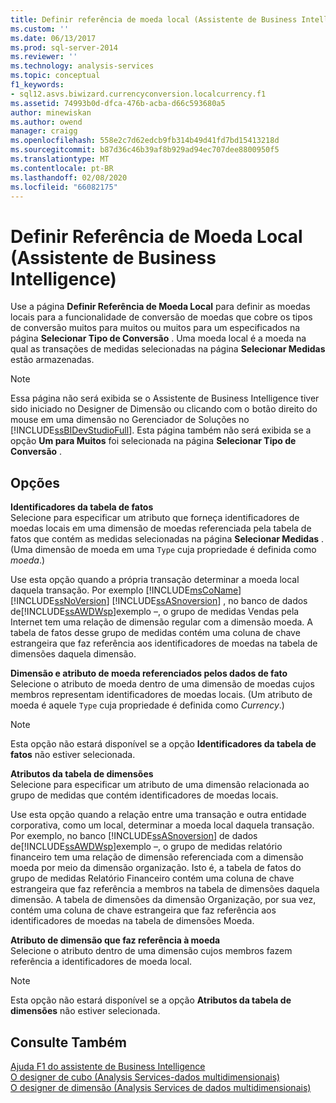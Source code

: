 ```yaml
---
title: Definir referência de moeda local (Assistente de Business Intelligence) | Microsoft Docs
ms.custom: ''
ms.date: 06/13/2017
ms.prod: sql-server-2014
ms.reviewer: ''
ms.technology: analysis-services
ms.topic: conceptual
f1_keywords:
- sql12.asvs.biwizard.currencyconversion.localcurrency.f1
ms.assetid: 74993b0d-dfca-476b-acba-d66c593680a5
author: minewiskan
ms.author: owend
manager: craigg
ms.openlocfilehash: 558e2c7d62edcb9fb314b49d41fd7bd15413218d
ms.sourcegitcommit: b87d36c46b39af8b929ad94ec707dee8800950f5
ms.translationtype: MT
ms.contentlocale: pt-BR
ms.lasthandoff: 02/08/2020
ms.locfileid: "66082175"
---
```

# <a name="define-local-currency-reference-business-intelligence-wizard"></a>Definir Referência de Moeda Local (Assistente de Business Intelligence)
  Use a página **Definir Referência de Moeda Local** para definir as moedas locais para a funcionalidade de conversão de moedas que cobre os tipos de conversão muitos para muitos ou muitos para um especificados na página **Selecionar Tipo de Conversão** . Uma moeda local é a moeda na qual as transações de medidas selecionadas na página **Selecionar Medidas** estão armazenadas.  
  
> [!NOTE]  
>  Essa página não será exibida se o Assistente de Business Intelligence tiver sido iniciado no Designer de Dimensão ou clicando com o botão direito do mouse em uma dimensão no Gerenciador de Soluções no [!INCLUDE[ssBIDevStudioFull](../includes/ssbidevstudiofull-md.md)]. Esta página também não será exibida se a opção **Um para Muitos** foi selecionada na página **Selecionar Tipo de Conversão** .  
  
## <a name="options"></a>Opções  
 **Identificadores da tabela de fatos**  
 Selecione para especificar um atributo que forneça identificadores de moedas locais em uma dimensão de moedas referenciada pela tabela de fatos que contém as medidas selecionadas na página **Selecionar Medidas** . (Uma dimensão de moeda em uma `Type` cuja propriedade é definida como *moeda*.)  
  
 Use esta opção quando a própria transação determinar a moeda local daquela transação. Por exemplo [!INCLUDE[msCoName](../includes/msconame-md.md)] [!INCLUDE[ssNoVersion](../includes/ssnoversion-md.md)] [!INCLUDE[ssASnoversion](../includes/ssasnoversion-md.md)] , no banco de dados de[!INCLUDE[ssAWDWsp](../includes/ssawdwsp-md.md)]exemplo –, o grupo de medidas Vendas pela Internet tem uma relação de dimensão regular com a dimensão moeda. A tabela de fatos desse grupo de medidas contém uma coluna de chave estrangeira que faz referência aos identificadores de moedas na tabela de dimensões daquela dimensão.  
  
 **Dimensão e atributo de moeda referenciados pelos dados de fato**  
 Selecione o atributo de moeda dentro de uma dimensão de moedas cujos membros representam identificadores de moedas locais. (Um atributo de moeda é aquele `Type` cuja propriedade é definida como *Currency*.)  
  
> [!NOTE]  
>  Esta opção não estará disponível se a opção **Identificadores da tabela de fatos** não estiver selecionada.  
  
 **Atributos da tabela de dimensões**  
 Selecione para especificar um atributo de uma dimensão relacionada ao grupo de medidas que contém identificadores de moedas locais.  
  
 Use esta opção quando a relação entre uma transação e outra entidade corporativa, como um local, determinar a moeda local daquela transação. Por exemplo, no banco [!INCLUDE[ssASnoversion](../includes/ssasnoversion-md.md)] de dados de[!INCLUDE[ssAWDWsp](../includes/ssawdwsp-md.md)]exemplo –, o grupo de medidas relatório financeiro tem uma relação de dimensão referenciada com a dimensão moeda por meio da dimensão organização. Isto é, a tabela de fatos do grupo de medidas Relatório Financeiro contém uma coluna de chave estrangeira que faz referência a membros na tabela de dimensões daquela dimensão. A tabela de dimensões da dimensão Organização, por sua vez, contém uma coluna de chave estrangeira que faz referência aos identificadores de moedas na tabela de dimensões Moeda.  
  
 **Atributo de dimensão que faz referência à moeda**  
 Selecione o atributo dentro de uma dimensão cujos membros fazem referência a identificadores de moeda local.  
  
> [!NOTE]  
>  Esta opção não estará disponível se a opção **Atributos da tabela de dimensões** não estiver selecionada.  
  
## <a name="see-also"></a>Consulte Também  
 [Ajuda F1 do assistente de Business Intelligence](business-intelligence-wizard-f1-help.md)   
 [O designer de cubo &#40;Analysis Services-dados multidimensionais&#41;](cube-designer-analysis-services-multidimensional-data.md)   
 [O designer de dimensão &#40;Analysis Services de dados multidimensionais&#41;](dimension-designer-analysis-services-multidimensional-data.md)  
  
  
